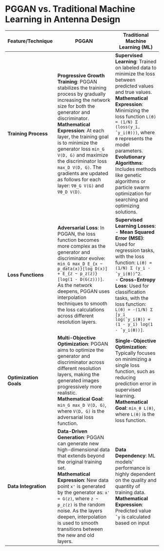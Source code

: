 # PGGAN vs. Traditional Machine Learning in Antenna Design

| **Feature/Technique** | **PGGAN** | **Traditional Machine Learning (ML)** |
|-----------------------|-----------|---------------------------------------|
| **Training Process**  | **Progressive Growth Training**: PGGAN stabilizes the training process by gradually increasing the network size for both the generator and discriminator. <br>**Mathematical Expression**: At each layer, the training goal is to minimize the generator loss `min_G V(D, G)` and maximize the discriminator loss `max_D V(D, G)`. The gradients are updated as follows for each layer: `∇θ_G V(G)` and `∇θ_D V(D)`. | **Supervised Learning**: Trained on labeled data to minimize the loss between predicted values and true values. <br>**Mathematical Expression**: Minimizing the loss function `L(θ) = (1/N) Σ (loss(y_i, ˆy_i(θ)))`, where `θ` represents the model parameters. <br>**Evolutionary Algorithms**: Includes methods like genetic algorithms or particle swarm optimization for searching and optimizing solutions. |
| **Loss Functions**    | **Adversarial Loss**: In PGGAN, the loss function becomes more complex as the generator and discriminator evolve: `min_G max_D E_{x ~ p_data(x)}[log D(x)] + E_{z ~ p_z(z)}[log(1 - D(G(z)))]`. As the network deepens, PGGAN uses interpolation techniques to smooth the loss calculations across different resolution layers. | **Supervised Learning Losses**: <br>- **Mean Squared Error (MSE)**: Used for regression tasks, with the loss function: `L(θ) = (1/N) Σ (y_i - ˆy_i(θ))^2`. <br>- **Cross-Entropy Loss**: Used for classification tasks, with the loss function: `L(θ) = -(1/N) Σ [y_i log(ˆy_i(θ)) + (1 - y_i) log(1 - ˆy_i(θ))]`. |
| **Optimization Goals**| **Multi-Objective Optimization**: PGGAN aims to optimize the generator and discriminator across different resolution layers, making the generated images progressively more realistic. <br>**Mathematical Goal**: `min_G max_D V(D, G)`, where `V(D, G)` is the adversarial loss function. | **Single-Objective Optimization**: Typically focuses on minimizing a single loss function, such as reducing prediction error in supervised learning. <br>**Mathematical Goal**: `min_θ L(θ)`, where `L(θ)` is the loss function. |
| **Data Integration**  | **Data-Driven Generation**: PGGAN can generate new high-dimensional data that extends beyond the original training set. <br>**Mathematical Expression**: New data point `x'` is generated by the generator as: `x' = G(z)`, where `z ~ p_z(z)` is the random noise. As the layers deepen, interpolation is used to smooth transitions between the new and old layers. | **Data Dependency**: ML models' performance is highly dependent on the quality and quantity of training data. <br>**Mathematical Expression**: Predicted value `ˆy` is calculated based on input
